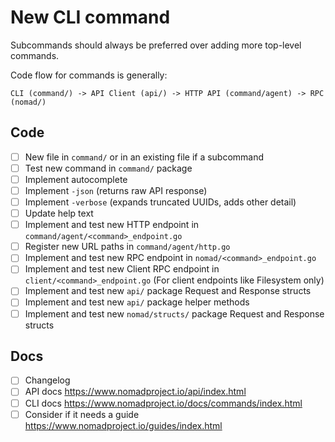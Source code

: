 # New CLI command

Subcommands should always be preferred over adding more top-level commands.

Code flow for commands is generally:

```
CLI (command/) -> API Client (api/) -> HTTP API (command/agent) -> RPC (nomad/)
```

## Code

*  [ ] New file in `command/` or in an existing file if a subcommand
*  [ ] Test new command in `command/` package
*  [ ] Implement autocomplete
*  [ ] Implement `-json` (returns raw API response)
*  [ ] Implement `-verbose` (expands truncated UUIDs, adds other detail)
*  [ ] Update help text
*  [ ] Implement and test new HTTP endpoint in `command/agent/<command>_endpoint.go`
*  [ ] Register new URL paths in `command/agent/http.go`
*  [ ] Implement and test new RPC endpoint in `nomad/<command>_endpoint.go`
*  [ ] Implement and test new Client RPC endpoint in
    `client/<command>_endpoint.go` (For client endpoints like Filesystem only)
* [ ] Implement and test new `api/` package Request and Response structs
* [ ] Implement and test new `api/` package helper methods
* [ ] Implement and test new `nomad/structs/` package Request and Response structs

## Docs

* [ ] Changelog
* [ ] API docs https://www.nomadproject.io/api/index.html
* [ ] CLI docs https://www.nomadproject.io/docs/commands/index.html
* [ ] Consider if it needs a guide https://www.nomadproject.io/guides/index.html
